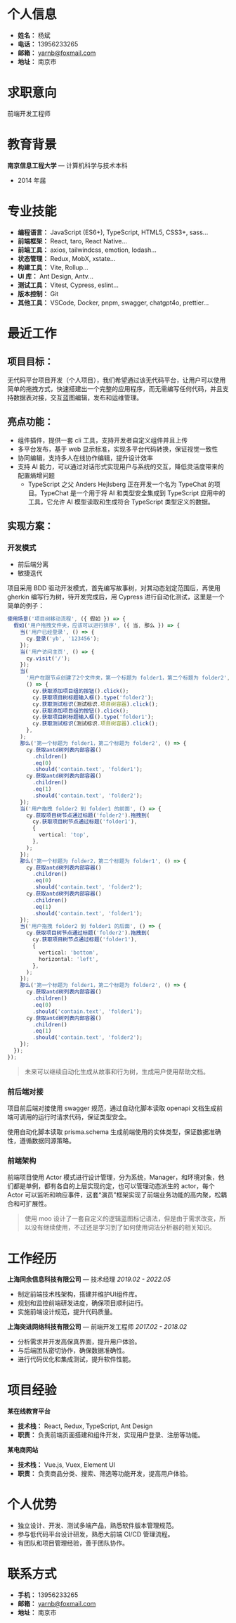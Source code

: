 # 个人信息

- **姓名：** 杨斌
- **电话：** 13956233265
- **邮箱：** yarnb@foxmail.com
- **地址：** 南京市

# 求职意向

前端开发工程师

# 教育背景

**南京信息工程大学** — 计算机科学与技术本科

- 2014 年届

# 专业技能

- **编程语言：** JavaScript (ES6+), TypeScript, HTML5, CSS3+, sass...
- **前端框架：** React, taro, React Native...
- **前端工具：** axios, tailwindcss, emotion, lodash...
- **状态管理：** Redux, MobX, xstate...
- **构建工具：** Vite, Rollup...
- **UI 库：** Ant Design, Antv...
- **测试工具：** Vitest, Cypress, eslint...
- **版本控制：** Git
- **其他工具：** VSCode, Docker, pnpm, swagger, chatgpt4o, prettier...

# 最近工作

## 项目目标：

无代码平台项目开发（个人项目），我们希望通过该无代码平台，让用户可以使用简单的拖拽方式，快速搭建出一个完整的应用程序，而无需编写任何代码，并且支持数据表对接，交互蓝图编辑，发布和运维管理。

## 亮点功能：

- 组件插件，提供一套 cli 工具，支持开发者自定义组件并且上传
- 多平台发布，基于 web 显示标准，实现多平台代码转换，保证视觉一致性
- 协同编辑，支持多人在线协作编辑，提升设计效率
- 支持 AI 能力，可以通过对话形式实现用户与系统的交互，降低灵活度带来的配置熵增问题
  - TypeScript 之父 Anders Hejlsberg 正在开发一个名为 TypeChat 的项目。TypeChat 是一个用于将 AI 和类型安全集成到 TypeScript 应用中的工具，它允许 AI 模型读取和生成符合 TypeScript 类型定义的数据。

## 实现方案：

### 开发模式

- 前后端分离
- 敏捷迭代

项目采用 BDD 驱动开发模式，首先编写故事树，对其动态划定范围后，再使用 gherkin 编写行为树，待开发完成后，用 Cypress 进行自动化测试，这里是一个简单的例子：

```ts
使用场景('项目树移动流程', ({ 假如 }) => {
  假如('用户拖拽文件夹，应该可以进行排序', ({ 当, 那么 }) => {
    当('用户已经登录', () => {
      cy.登录('yb', '123456');
    });
    当('用户访问主页', () => {
      cy.visit('/');
    });
    当(
      '用户在跟节点创建了2个文件夹，第一个标题为 folder1，第二个标题为 folder2',
      () => {
        cy.获取添加项目组的按钮().click();
        cy.获取项目树标题输入框().type('folder2');
        cy.获取测试标识(测试标识.项目树容器).click();
        cy.获取添加项目组的按钮().click();
        cy.获取项目树标题输入框().type('folder1');
        cy.获取测试标识(测试标识.项目树容器).click();
      },
    );
    那么('第一个标题为 folder1，第二个标题为 folder2', () => {
      cy.获取antd树列表内部容器()
        .children()
        .eq(0)
        .should('contain.text', 'folder1');
      cy.获取antd树列表内部容器()
        .children()
        .eq(1)
        .should('contain.text', 'folder2');
    });
    当('用户拖拽 folder2 到 folder1 的前面', () => {
      cy.获取项目树节点通过标题('folder2').拖拽到(
        cy.获取项目树节点通过标题('folder1'),
        {
          vertical: 'top',
        },
      );
    });
    那么('第一个标题为 folder2，第二个标题为 folder1', () => {
      cy.获取antd树列表内部容器()
        .children()
        .eq(0)
        .should('contain.text', 'folder2');
      cy.获取antd树列表内部容器()
        .children()
        .eq(1)
        .should('contain.text', 'folder1');
    });
    当('用户拖拽 folder2 到 folder1 的后面', () => {
      cy.获取项目树节点通过标题('folder2').拖拽到(
        cy.获取项目树节点通过标题('folder1'),
        {
          vertical: 'bottom',
          horizontal: 'left',
        },
      );
    });
    那么('第一个标题为 folder1，第二个标题为 folder2', () => {
      cy.获取antd树列表内部容器()
        .children()
        .eq(0)
        .should('contain.text', 'folder1');
      cy.获取antd树列表内部容器()
        .children()
        .eq(1)
        .should('contain.text', 'folder2');
    });
  });
});
```

> 未来可以继续自动化生成从故事和行为树，生成用户使用帮助文档。

### 前后端对接

项目前后端对接使用 swagger 规范，通过自动化脚本读取 openapi 文档生成前端可调用的运行时请求代码，保证类型安全。

使用自动化脚本读取 prisma.schema 生成前端使用的实体类型，保证数据准确性，遵循数据同源策略。

### 前端架构

前端项目使用 Actor 模式进行设计管理，分为系统，Manager，和环境对象，他们都是单例，都有各自的上层实现约定，也可以管理动态派生的 actor，每个 Actor 可以监听和响应事件，这套“演员”框架实现了前端业务功能的高内聚，松耦合和可扩展性。

> 使用 moo 设计了一套自定义的逻辑蓝图标记语法，但是由于需求改变，所以没有继续使用，不过还是学习到了如何使用词法分析器的相关知识。

# 工作经历

**上海同余信息科技有限公司** — 技术经理
_2019.02 - 2022.05_

- 制定前端技术栈架构，搭建并维护UI组件库。
- 规划和监控前端研发进度，确保项目顺利进行。
- 实施前端设计规范，提升代码质量。

**上海突进网络科技有限公司** — 前端开发工程师
_2017.02 - 2018.02_

- 分析需求并开发高保真界面，提升用户体验。
- 与后端团队密切协作，确保数据准确性。
- 进行代码优化和集成测试，提升软件性能。

# 项目经验

**某在线教育平台**

- **技术栈：** React, Redux, TypeScript, Ant Design
- **职责：** 负责前端页面搭建和组件开发，实现用户登录、注册等功能。

**某电商网站**

- **技术栈：** Vue.js, Vuex, Element UI
- **职责：** 负责商品分类、搜索、筛选等功能开发，提高用户体验。

# 个人优势

- 独立设计、开发、测试多端产品，熟悉软件版本管理规范。
- 参与低代码平台设计研发，熟悉大前端 CI/CD 管理流程。
- 有团队和项目管理经验，善于团队协作。

# 联系方式

- **手机：** 13956233265
- **邮箱：** yarnb@foxmail.com
- **地址：** 南京市
